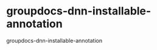groupdocs-dnn-installable-annotation
====================================

groupdocs-dnn-installable-annotation
